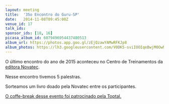 ```yaml
---
layout: meeting
title:  '35o Encontro do Guru-SP'
date:   2014-11-08T09:45:00Z
venue_id: 17
talk_ids:
sponsor_ids: [18, 16]
picasa_album_id: 6079496954437480513
album_url: https://photos.app.goo.gl/zEjQzawYAMwRFKJp8
album_photos: https://lh3.googleusercontent.com/V0DK5-sviIOOIqeBwjM0OwNVDylPFnRGzG8WCvTjsxSS0x4hUIhKkO_QwLVrZGqe9qaujr7-ijr3yN8nm9_tPQyfR-GRgxlDVr3dJGYGv5ikB0to5CVqnf_A-Sp76bTfWymaVgpIMXW00LpfpiefVaZIa3OnOovP6XMZNDBMzBEsGEukh6YpzPJaQDyoHhIBah4F7nGis9XigwRqMroiwoO6mFaGLYHtmuas9dFn3YOwMDNBtmhdTnqtuHgqZf7xuWMjXhkjv6vIptVAE0UIufVmM8JyIKeP0jtelg6-CbHQgdv2P1e7twfnfHWVh7k086LHvX_zzvN5Os886wN3yvEaGdjZJLtFydOnH8S0J8jewCYHb0ndc9Na9YrlXylUizIDcLKZJvwlUR7mWP7_juUqBR4u_zFY-LDNYLMMZMLGYyaOX-Q_2sgqIdy0eoMbpuW580fnec-dTkLbSm9-3hdIpfqX8WACv_DxrNNJl6Pvy-f7SiiwDDtL8j3YQmUlhz8KcpFR11Pv2zYtjWbFAPulyHbpJiaWV2NVxrcM2ad9jBcM49IhMq0g1sVNea0ruqUPkcXL3r6OPMwWH-d6TK2mcUvEh8Ub4ta7WXT4kdfGmV7tYSC_qAOY9utFr4Hc4yCMVyX6IGZzO4kHT4aaXjZvwl80G_RqquDR8uWL-twVCRkPZHMdbjjqWaHjQfB1PQqcUs0dvh66rTSgVA
---
```


<p>O &uacute;ltimo encontro do ano de 2015 aconteceu no Centro de Treinamentos da <a href="http://www.novatec.com.br">editora Novatec</a>.</p>

<p>Nesse encontro tivemos 5 palestras.</p>

<p>Sorteamos um livro doado pela Novatec entre os participantes.</p>

<p><a href="http://wfernand.es/toptal">O coffe-break desse evento foi patrocinado pela Toptal.</a></p>

